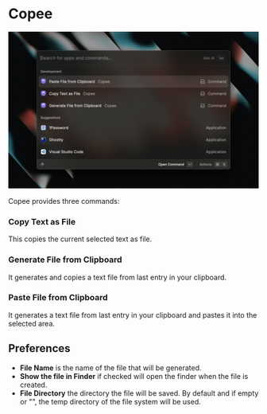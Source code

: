 # Copee
![](metadata/copee-1.png)

Copee provides three commands:

### Copy Text as File
This copies the current selected text as file.

### Generate File from Clipboard
It generates and copies a text file from last entry in your clipboard.
      
### Paste File from Clipboard
It generates a text file from last entry in your clipboard and pastes it into the selected area.


## Preferences
- **File Name** is the name of the file that will be generated.
- **Show the file in Finder** if checked will open the finder when the file is created.
- **File Directory** the directory the file will be saved. By default and if empty or "\", the temp directory of the file system will be used.